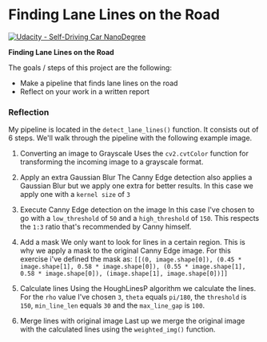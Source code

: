 # **Finding Lane Lines on the Road** 
[![Udacity - Self-Driving Car NanoDegree](https://s3.amazonaws.com/udacity-sdc/github/shield-carnd.svg)](http://www.udacity.com/drive)

**Finding Lane Lines on the Road**

The goals / steps of this project are the following:
* Make a pipeline that finds lane lines on the road
* Reflect on your work in a written report


[//]: # (Image References)

[image1]: ./test_images_output/solidWhiteRight.jpg "Example output"
[image2]: ./test_images_output/solidYellowCurve2.jpg "Example output 2"

### Reflection

My pipeline is located in the `detect_lane_lines()` function. It consists out of 6 steps. We'll walk through the 
pipeline with the following example image.

[start]: ./test_images/solidWhiteRight.jpg "Start"

1. Converting an image to Grayscale
Uses the `cv2.cvtColor` function for transforming the incoming image to a grayscale format. 

[grayScale]: ./test_images/solidWhiteGray.jpg "Grayscale" 

2. Apply an extra Gaussian Blur
The Canny Edge detection also applies a Gaussian Blur but we apply one extra for better results. In this case
we apply one with a `kernel size` of `3`

[blurred]: ./test_images/solidWhiteBlurred.jpg "Blurred" 

3. Execute Canny Edge detection on the image
In this case I've chosen to go with a `low_threshold` of `50` and a `high_threshold` of `150`. This respects the `1:3` ratio that's recommended by Canny himself.

[canny]: ./test_images/solidWhiteCanny.jpg "Canny"

4. Add a mask
We only want to look for lines in a certain region. This is why we apply a mask to the original Canny Edge image. For this exercise i've defined the mask as:
`[[(0, image.shape[0]), (0.45 * image.shape[1], 0.58 * image.shape[0]), (0.55 * image.shape[1], 0.58 * image.shape[0]), (image.shape[1], image.shape[0])]]`

[mask]: ./test_images/solidWhiteRegion.jpg "Region"

5. Calculate lines
Using the HoughLinesP algorithm we calculate the lines. For the `rho` value I've chosen `3`, `theta` equals `pi/180`, the `threshold` is `150`, `min_line_len` equals `30` and the `max_line_gap` is `100`.

[lines]: ./test_images/solidWhiteLines.jpg "Lines"

6. Merge lines with original image
Last up we merge the original image with the calculated lines using the `weighted_img()` function.

[final]: ./test_images_output/solidWhiteRight.jpg "Final"
